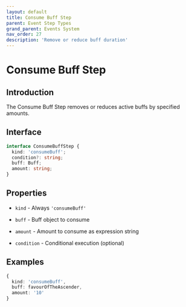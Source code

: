 ```yaml
---
layout: default
title: Consume Buff Step
parent: Event Step Types
grand_parent: Events System
nav_order: 27
description: 'Remove or reduce buff duration'
---
```


# Consume Buff Step

## Introduction

The Consume Buff Step removes or reduces active buffs by specified amounts.

## Interface

```typescript
interface ConsumeBuffStep {
  kind: 'consumeBuff';
  condition?: string;
  buff: Buff;
  amount: string;
}
```

## Properties

- `kind` - Always `'consumeBuff'`

- `buff` - Buff object to consume

- `amount` - Amount to consume as expression string

- `condition` - Conditional execution (optional)

## Examples

```typescript
{
  kind: 'consumeBuff',
  buff: favourOfTheAscender,
  amount: '10'
}
```
